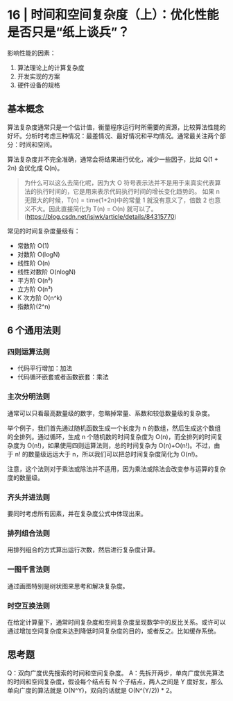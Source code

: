 # 16 | 时间和空间复杂度（上）：优化性能是否只是“纸上谈兵”？

影响性能的因素：

1. 算法理论上的计算复杂度
2. 开发实现的方案
3. 硬件设备的规格

## 基本概念

算法复杂度通常只是一个估计值，衡量程序运行时所需要的资源，比较算法性能的好坏。分析时考虑三种情况：最差情况、最好情况和平均情况。通常最关注两个部分：时间和空间。

算法复杂度并不完全准确，通常会将结果进行优化，减少一些因子，比如 Q(1 + 2n) 会优化成 Q(n)。

> 为什么可以这么去简化呢，因为大 O 符号表示法并不是用于来真实代表算法的执行时间的，它是用来表示代码执行时间的增长变化趋势的。 如果 n 无限大的时候，T(n) = time(1+2n)中的常量 1 就没有意义了，倍数 2 也意义不大。因此直接简化为 T(n) = O(n) 就可以了。(<https://blog.csdn.net/jsjwk/article/details/84315770>)

常见的时间复杂度量级有：

- 常数阶 O(1)
- 对数阶 O(logN)
- 线性阶 O(n)
- 线性对数阶 O(nlogN)
- 平方阶 O(n²)
- 立方阶 O(n³)
- K 次方阶 O(n^k)
- 指数阶(2^n)

## 6 个通用法则

### 四则运算法则

- 代码平行增加：加法
- 代码循环嵌套或者函数嵌套：乘法

### 主次分明法则

通常可以只看最高数量级的数字，忽略掉常量、系数和较低数量级的复杂度。

举个例子，我们首先通过随机函数生成一个长度为 n 的数组，然后生成这个数组的全排列。通过循环，生成 n 个随机数的时间复杂度为 O(n)，而全排列的时间复杂度为 O(n!)，如果使用四则运算法则，总的时间复杂为 O(n)+O(n!)。不过，由于 n! 的数量级远远大于 n，所以我们可以把总时间复杂度简化为 O(n!)。

注意，这个法则对于乘法或除法并不适用，因为乘法或除法会改变参与运算的复杂度的数量级。

### 齐头并进法则

要同时考虑所有因素，并在复杂度公式中体现出来。

### 排列组合法则

用排列组合的方式算出运行次数，然后进行复杂度计算。

### 一图千言法则

通过画图特别是树状图来思考和解决复杂度。

### 时空互换法则

在给定计算量下，通常时间复杂度和空间复杂度呈现数学中的反比关系。或许可以通过增加空间复杂度来达到降低时间复杂度的目的，或者反之。比如缓存系统。

## 思考题

Q：双向广度优先搜索的时间和空间复杂度。
A：先拆开两步，单向广度优先算法的时间和空间复杂度，假设每个结点有 N 个子结点，两人之间是 Y 度好友，那么单向广度的算法就是 O(N^Y)，双向的话就是 O(N^(Y/2)) \* 2。
